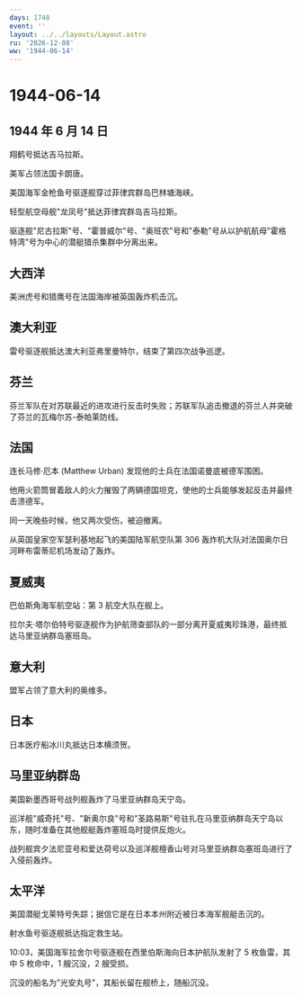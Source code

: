 ```yaml
---
days: 1748
event: ''
layout: ../../layouts/Layout.astro
ru: '2026-12-08'
ww: '1944-06-14'
---
```


# 1944-06-14

## 1944 年 6 月 14 日

翔鹤号抵达吉马拉斯。

美军占领法国卡朗唐。

美国海军金枪鱼号驱逐舰穿过菲律宾群岛巴林塘海峡。

轻型航空母舰"龙凤号"抵达菲律宾群岛吉马拉斯。

驱逐舰"尼古拉斯"号、"霍普威尔"号、"奥班农"号和"泰勒"号从以护航航母"霍格特湾"号为中心的潜艇猎杀集群中分离出来。

## 大西洋

美洲虎号和猎鹰号在法国海岸被英国轰炸机击沉。

## 澳大利亚

雷号驱逐舰抵达澳大利亚弗里曼特尔，结束了第四次战争巡逻。

## 芬兰

芬兰军队在对苏联最近的进攻进行反击时失败；苏联军队追击撤退的芬兰人并突破了芬兰的瓦梅尔苏-泰帕莱防线。

## 法国

连长马修·厄本 (Matthew Urban) 发现他的士兵在法国诺曼底被德军围困。

他用火箭筒冒着敌人的火力摧毁了两辆德国坦克，使他的士兵能够发起反击并最终击溃德军。

同一天晚些时候，他又两次受伤，被迫撤离。

从英国皇家空军瑟利基地起飞的美国陆军航空队第 306
轰炸机大队对法国奥尔日河畔布雷蒂尼机场发动了轰炸。

## 夏威夷

巴伯斯角海军航空站：第 3 航空大队在舰上。

拉尔夫·塔尔伯特号驱逐舰作为护航筛查部队的一部分离开夏威夷珍珠港，最终抵达马里亚纳群岛塞班岛。

## 意大利

盟军占领了意大利的奥维多。

## 日本

日本医疗船冰川丸抵达日本横须贺。

## 马里亚纳群岛

美国新墨西哥号战列舰轰炸了马里亚纳群岛天宁岛。

巡洋舰"威奇托"号、"新奥尔良"号和"圣路易斯"号驻扎在马里亚纳群岛天宁岛以东，随时准备在其他舰艇轰炸塞班岛时提供反炮火。

战列舰宾夕法尼亚号和爱达荷号以及巡洋舰檀香山号对马里亚纳群岛塞班岛进行了入侵前轰炸。

## 太平洋

美国潜艇戈莱特号失踪；据信它是在日本本州附近被日本海军舰艇击沉的。

射水鱼号驱逐舰抵达指定救生站。

10:03，美国海军拉舍尔号驱逐舰在西里伯斯海向日本护航队发射了 5
枚鱼雷，其中 5 枚命中，1 艘沉没，2 艘受损。

沉没的船名为"光安丸号"，其船长留在舰桥上，随船沉没。